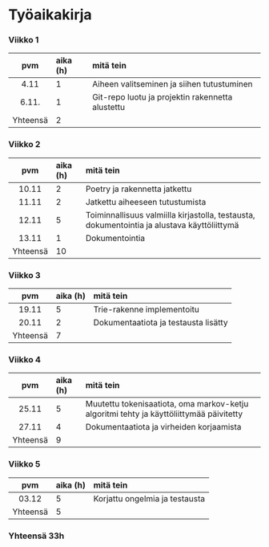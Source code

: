 # Työaikakirja

### Viikko 1
| pvm | aika (h) | mitä tein  |
| :----:|:-----| :-----|
| 4.11 | 1     | Aiheen valitseminen ja siihen tutustuminen|
| 6.11. | 1    | Git-repo luotu ja projektin rakennetta alustettu |
| Yhteensä | 2 |

### Viikko 2
| pvm | aika (h) | mitä tein  |
| :----:|:-----| :-----|
| 10.11 | 2     | Poetry ja rakennetta jatkettu|
| 11.11 | 2    | Jatkettu aiheeseen tutustumista |
| 12.11 | 5    | Toiminnallisuus valmiilla kirjastolla, testausta, dokumentointia ja alustava käyttöliittymä |
| 13.11 | 1    | Dokumentointia |
| Yhteensä | 10 |

### Viikko 3

| pvm | aika (h) | mitä tein  |
| :----:|:-----| :-----|
| 19.11 | 5     | Trie-rakenne implementoitu |
| 20.11 | 2     | Dokumentaatiota ja testausta lisätty |
| Yhteensä | 7 |

### Viikko 4

| pvm | aika (h) | mitä tein  |
| :----:|:-----| :-----|
| 25.11 | 5     | Muutettu tokenisaatiota, oma markov-ketju algoritmi tehty ja käyttöliittymää päivitetty |
| 27.11 | 4     | Dokumentaatiota ja virheiden korjaamista |
| Yhteensä | 9 |


### Viikko 5

| pvm | aika (h) | mitä tein  |
| :----:|:-----| :-----|
| 03.12 | 5     | Korjattu ongelmia ja testausta |
| Yhteensä | 5 |

### Yhteensä 33h
